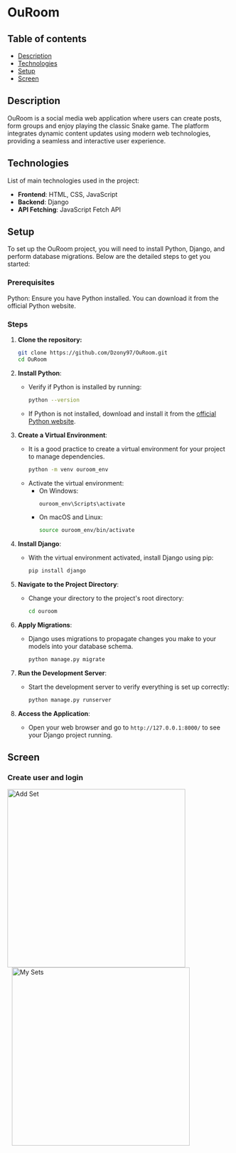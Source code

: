 # OuRoom

## Table of contents
* [Description](#description)
* [Technologies](#technologies)
* [Setup](#setup)
* [Screen](#screen)

## Description
OuRoom is a social media web application where users can create posts, form groups and enjoy playing the classic Snake game. The platform integrates dynamic content updates using modern web technologies, providing a seamless and interactive user experience.

## Technologies
List of main technologies used in the project:

- **Frontend**: HTML, CSS, JavaScript
- **Backend**: Django
- **API Fetching**: JavaScript Fetch API


## Setup
To set up the OuRoom project, you will need to install Python, Django, and perform database migrations. Below are the detailed steps to get you started:

### Prerequisites
Python: Ensure you have Python installed. You can download it from the official Python website.

### Steps

1. **Clone the repository:**

   ```bash
   git clone https://github.com/Dzony97/OuRoom.git
   cd OuRoom

2. **Install Python**:
    - Verify if Python is installed by running:
      ```sh
      python --version
      ```
    - If Python is not installed, download and install it from the [official Python website](https://www.python.org/downloads/).

3. **Create a Virtual Environment**:
    - It is a good practice to create a virtual environment for your project to manage dependencies.
      ```sh
      python -m venv ouroom_env
      ```
    - Activate the virtual environment:
      - On Windows:
        ```sh
        ouroom_env\Scripts\activate
        ```
      - On macOS and Linux:
        ```sh
        source ouroom_env/bin/activate
        ```

4. **Install Django**:
    - With the virtual environment activated, install Django using pip:
      ```sh
      pip install django
      ```

5. **Navigate to the Project Directory**:
    - Change your directory to the project's root directory:
      ```sh
      cd ouroom
      ```

6. **Apply Migrations**:
    - Django uses migrations to propagate changes you make to your models into your database schema.
      ```sh
      python manage.py migrate
      ```

7. **Run the Development Server**:
    - Start the development server to verify everything is set up correctly:
      ```sh
      python manage.py runserver
      ```

8. **Access the Application**:
    - Open your web browser and go to `http://127.0.0.1:8000/` to see your Django project running.

## Screen 

### Create user and login

<p float="left">
  <img src="screen/login.png" alt="Add Set" width="400" style="margin-right: 10px;"/>
  <img src="screen/registration.png" alt="My Sets" width="400" style="margin-left: 10px;"/>
</p>
